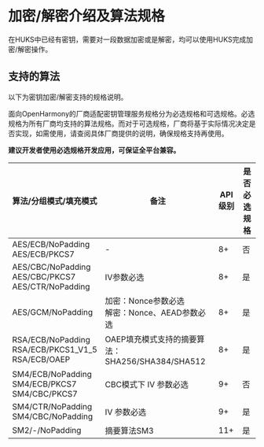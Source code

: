 # 加密/解密介绍及算法规格

在HUKS中已经有密钥，需要对一段数据加密或是解密，均可以使用HUKS完成加密/解密操作。

## 支持的算法

以下为密钥加密/解密支持的规格说明。

面向OpenHarmony的厂商适配密钥管理服务规格分为必选规格和可选规格。必选规格为所有厂商均支持的算法规格。而对于可选规格，厂商将基于实际情况决定是否实现，如需使用，请查阅具体厂商提供的说明，确保规格支持再使用。

**建议开发者使用必选规格开发应用，可保证全平台兼容。**

| 算法/分组模式/填充模式 | 备注 | API级别 | 是否必选规格 | 
| -------- | -------- | -------- | -------- |
| AES/ECB/NoPadding<br/>AES/ECB/PKCS7 | - | 8+ | 否 | 
| AES/CBC/NoPadding<br/>AES/CBC/PKCS7<br/>AES/CTR/NoPadding | IV参数必选 | 8+ | 是 | 
| AES/GCM/NoPadding | 加密：Nonce参数必选<br/>解密：Nonce、AEAD参数必选 | 8+ | 是 | 
| RSA/ECB/NoPadding<br/>RSA/ECB/PKCS1_V1_5<br/>RSA/ECB/OAEP | OAEP填充模式支持的摘要算法：SHA256/SHA384/SHA512 | 8+ | 是 |
| SM4/ECB/NoPadding<br/>SM4/ECB/PKCS7<br/>SM4/CBC/PKCS7 | CBC模式下 IV 参数必选 | 9+ | 否 | 
| SM4/CTR/NoPadding<br/>SM4/CBC/NoPadding | IV 参数必选 | 9+ | 是 | 
| SM2/-/NoPadding | 摘要算法SM3 | 11+ | 是 | 
